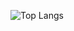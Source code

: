 ![Top Langs](https://github-readme-stats.vercel.app/api/top-langs/?username=CrytosDev&layout=compact)

